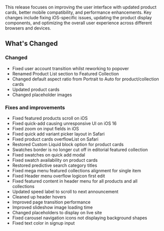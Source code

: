 This release focuses on improving the user interface with updated product cards, better mobile compatibility, and performance enhancements. Key changes include fixing iOS-specific issues, updating the product display components, and optimizing the overall user experience across different browsers and devices.

## What's Changed

### Changed

- Fixed user account transition whilst reworking to popover
- Renamed Product List section to Featured Collection
- Changed default aspect ratio from Portrait to Auto for product/collection cards
- Updated product cards
- Changed placeholder images

### Fixes and improvements

- Fixed featured products scroll on iOS
- Fixed quick-add causing unresponsive UI on iOS 16
- Fixed zoom on input fields in iOS
- Fixed quick add variant picker layout in Safari
- Fixed product cards overflowList on Safari
- Restored Custom Liquid block option for product cards
- Swatches border is no longer cut off in editorial featured collection
- Fixed swatches on quick add modal
- Fixed swatch availability on product cards
- Restored predictive search category titles
- Fixed mega menu featured collections alignment for single item
- Fixed Header menu overflow logicon first edit
- Fixed featured content in header menu for all products and all collections
- Updated speed label to scroll to next announcement
- Cleaned up header hovers
- Improved page transition performance
- Improved slideshow image loading time
- Changed placeholders to display on live site
- Fixed carousel navigation icons not displaying background shapes
- Fixed text color in signup input
